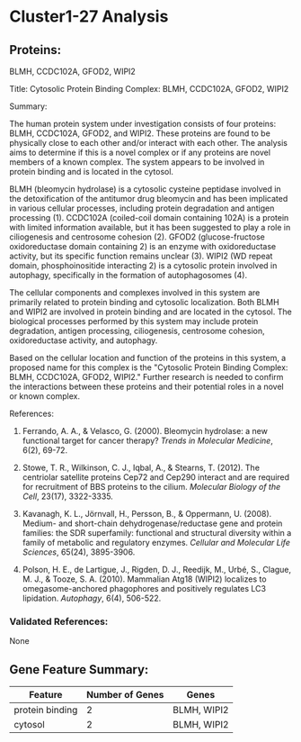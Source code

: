 # Cluster1-27 Analysis

## Proteins: 

BLMH, CCDC102A, GFOD2, WIPI2

Title: Cytosolic Protein Binding Complex: BLMH, CCDC102A, GFOD2, WIPI2

Summary:

The human protein system under investigation consists of four proteins: BLMH, CCDC102A, GFOD2, and WIPI2. These proteins are found to be physically close to each other and/or interact with each other. The analysis aims to determine if this is a novel complex or if any proteins are novel members of a known complex. The system appears to be involved in protein binding and is located in the cytosol.

BLMH (bleomycin hydrolase) is a cytosolic cysteine peptidase involved in the detoxification of the antitumor drug bleomycin and has been implicated in various cellular processes, including protein degradation and antigen processing (1). CCDC102A (coiled-coil domain containing 102A) is a protein with limited information available, but it has been suggested to play a role in ciliogenesis and centrosome cohesion (2). GFOD2 (glucose-fructose oxidoreductase domain containing 2) is an enzyme with oxidoreductase activity, but its specific function remains unclear (3). WIPI2 (WD repeat domain, phosphoinositide interacting 2) is a cytosolic protein involved in autophagy, specifically in the formation of autophagosomes (4).

The cellular components and complexes involved in this system are primarily related to protein binding and cytosolic localization. Both BLMH and WIPI2 are involved in protein binding and are located in the cytosol. The biological processes performed by this system may include protein degradation, antigen processing, ciliogenesis, centrosome cohesion, oxidoreductase activity, and autophagy.

Based on the cellular location and function of the proteins in this system, a proposed name for this complex is the "Cytosolic Protein Binding Complex: BLMH, CCDC102A, GFOD2, WIPI2." Further research is needed to confirm the interactions between these proteins and their potential roles in a novel or known complex.

References:

1. Ferrando, A. A., & Velasco, G. (2000). Bleomycin hydrolase: a new functional target for cancer therapy? *Trends in Molecular Medicine*, 6(2), 69-72.

2. Stowe, T. R., Wilkinson, C. J., Iqbal, A., & Stearns, T. (2012). The centriolar satellite proteins Cep72 and Cep290 interact and are required for recruitment of BBS proteins to the cilium. *Molecular Biology of the Cell*, 23(17), 3322-3335.

3. Kavanagh, K. L., Jörnvall, H., Persson, B., & Oppermann, U. (2008). Medium- and short-chain dehydrogenase/reductase gene and protein families: the SDR superfamily: functional and structural diversity within a family of metabolic and regulatory enzymes. *Cellular and Molecular Life Sciences*, 65(24), 3895-3906.

4. Polson, H. E., de Lartigue, J., Rigden, D. J., Reedijk, M., Urbé, S., Clague, M. J., & Tooze, S. A. (2010). Mammalian Atg18 (WIPI2) localizes to omegasome-anchored phagophores and positively regulates LC3 lipidation. *Autophagy*, 6(4), 506-522.

### Validated References: 

None





## Gene Feature Summary: 

| Feature | Number of Genes | Genes |
| --- | --- | --- |
| protein binding | 2 | BLMH, WIPI2 |
| cytosol | 2 | BLMH, WIPI2 |

